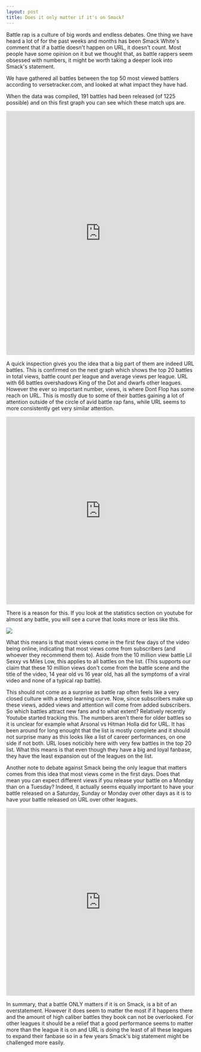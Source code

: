 ```yaml
---
layout: post
title: Does it only matter if it's on Smack?
---
```


Battle rap is a culture of big words and endless debates. One thing we have heard a lot of for the past weeks and months has been Smack White's comment that if a battle doesn't happen on URL, it doesn't count. Most people have some opinion on it but we thought that, as battle rappers seem obsessed with numbers, it might be worth taking a deeper look into Smack's statement.

We have gathered all battles between the top 50 most viewed battlers according to versetracker.com, and looked at what impact they have had.

When the data was compiled, 191 battles had been released (of 1225 possible) and on this first graph you can see which these match ups are.

<iframe src='http://hjonasson.github.io/top50/' width='100%' height='650' frameborder='0'></iframe>

A quick inspection gives you the idea that a big part of them are indeed URL battles. This is confirmed on the next graph which shows the top 20 battles in total views, battle count per league and average views per league. URL with 66 battles overshadows King of the Dot and dwarfs other leagues. However the ever so important number, views, is where Dont Flop has some reach on URL. This is mostly due to some of their battles gaining a lot of attention outside of the circle of avid battle rap fans, while URL seems to more consistently get very similar attention.

<iframe src='http://hjonasson.github.io/topBar/' width='100%' height='500' frameborder='0'></iframe>

There is a reason for this. If you look at the statistics section on youtube for almost any battle, you will see a curve that looks more or less like this. 

<img src='../images/views.png'></img>

What this means is that most views come in the first few days of the video being online, indicating that most views come from subscribers (and whoever they recommend them to). Aside from the 10 million view battle Lil Sexxy vs Miles Low, this applies to all battles on the list. (This supports our claim that these 10 million views don't come from the battle scene and the title of the video, 14 year old vs 16 year old, has all the symptoms of a viral video and none of a typical rap battle).

This should not come as a surprise as battle rap often feels like a very closed culture with a steep learning curve. Now, since subscribers make up these views, added views and attention will come from added subscribers. So which battles attract new fans and to what extent? Relatively recently Youtube started tracking this. The numbers aren't there for older battles so it is unclear for example what Arsonal vs Hitman Holla did for URL. It has been around for long enought that the list is mostly complete and it should not surprise many as this looks like a list of career performances, on one side if not both. URL loses noticibly here with very few battles in the top 20 list. What this means is that even though they have a big and loyal fanbase, they have the least expansion out of the leagues on the list.

Another note to debate against Smack being the only league that matters comes from this idea that most views come in the first days. Does that mean you can expect different views if you release your battle on a Monday than on a Tuesday? Indeed, it actually seems equally important to have your battle released on a Saturday, Sunday or Monday over other days as it is to have your battle released on URL over other leagues.

<iframe src='http://hjonasson.github.io/topBar2/' width='100%' height='500' frameborder='0'></iframe>

In summary, that a battle ONLY matters if it is on Smack, is a bit of an overstatement. However it does seem to matter the most if it happens there and the amount of high caliber battles they book can not be overlooked. For other leagues it should be a relief that a good performance seems to matter more than the league it is on and URL is doing the least of all these leagues to expand their fanbase so in a few years Smack's big statement might be challenged more easily.
